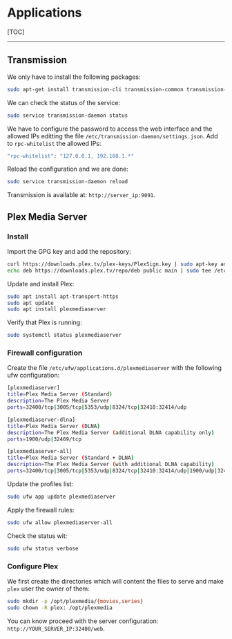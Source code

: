 # Applications

[TOC]

---

## Transmission

We only have to install the following packages:

```sh
sudo apt-get install transmission-cli transmission-common transmission-daemon
```

We can check the status of the service:

```sh
sudo service transmission-daemon status
```

We have to configure the password to access the web interface and the allowed IPs editting the file `/etc/transmission-daemon/settings.json`. Add to `rpc-whitelist` the allowed IPs:

```sh
"rpc-whitelist": "127.0.0.1, 192.168.1.*"
```

Reload the configuration and we are done:

```sh
sudo service transmission-daemon reload
```

Transmission is available at: `http://server_ip:9091`.

## Plex Media Server

### Install

Import the GPG key and add the repository:

```sh
curl https://downloads.plex.tv/plex-keys/PlexSign.key | sudo apt-key add -
echo deb https://downloads.plex.tv/repo/deb public main | sudo tee /etc/apt/sources.list.d/plexmediaserver.list
```

Update and install Plex:

```sh
sudo apt install apt-transport-https
sudo apt update
sudo apt install plexmediaserver
```

Verify that Plex is running:

```sh
sudo systemctl status plexmediaserver
```

### Firewall configuration

Create the file `/etc/ufw/applications.d/plexmediaserver` with the following ufw configuration:

```sh
[plexmediaserver]
title=Plex Media Server (Standard)
description=The Plex Media Server
ports=32400/tcp|3005/tcp|5353/udp|8324/tcp|32410:32414/udp

[plexmediaserver-dlna]
title=Plex Media Server (DLNA)
description=The Plex Media Server (additional DLNA capability only)
ports=1900/udp|32469/tcp

[plexmediaserver-all]
title=Plex Media Server (Standard + DLNA)
description=The Plex Media Server (with additional DLNA capability)
ports=32400/tcp|3005/tcp|5353/udp|8324/tcp|32410:32414/udp|1900/udp|32469/tcp
```

Update the profiles list:

```sh
sudo ufw app update plexmediaserver
```

Apply the firewall rules:

```sh
sudo ufw allow plexmediaserver-all
```

Check the status wit:

```sh
sudo ufw status verbose
```

### Configure Plex

We first create the directories which will content the files to serve and make `plex` user the owner of them:

```sh
sudo mkdir -p /opt/plexmedia/{movies,series}
sudo chown -R plex: /opt/plexmedia
```

You can know proceed with the server configuration: `http://YOUR_SERVER_IP:32400/web`.

